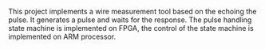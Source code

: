 This project implements a wire measurement tool based on the echoing the pulse.
It generates a pulse and waits for the response.
The pulse handling state machine is implemented on FPGA, the control of the state machine is implemented on ARM processor.

